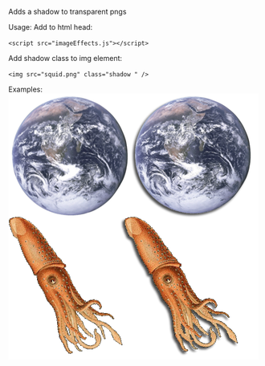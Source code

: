 Adds a shadow to transparent pngs

Usage:
Add to html head:

  `<script src="imageEffects.js"></script>`


Add shadow class to img element:

  `<img src="squid.png" class="shadow " />`
  
  Examples:
  <img src="screenshot.png">
